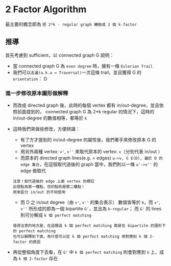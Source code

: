 # 2 Factor Algorithm

最主要的概念即為 `把 2*k - regular graph 轉換成 2 個 k-factor`

## 推導

首先考慮到 sufficient，以 connected graph G 說明：

* 當 connected graph G 為 `even degree` 時，擁有一條 `Eulerian Trail`
* 我們可以`走遍(a.k.a = Traversal)`一次這條 trail，並且獲得 G 的 `orientation`： D

### 進一步修改原本圖形做解釋

* 而改成 directed graph 後，此時的每個 vertex 都有 in/out-degree，並且依照前面提到的， connected graph G 為 2*k regular 的情況下，這時的 in/out-degree 的數值相等，都等於 `k`
* 這時我們來做些修改，方便辨識：
    * 有了方才提到的 in/out-degree 的屬性後，我們著手來修改原本 G 的 vertex
    * 用另外兩種 vertex: `v'`, `v''` 來取代原本的 vertex: `v`（分別代表 in/out ）
    * 而原本的 directed graph lines(e.g. = edges) `u->v, ∈ E(D), 屬於 D 的 edge 集合`，在這個取代過後的 graph 當中，我們則以一條 `u'->v''` 的 edge 做取代
    ```
    注意！取代過後的 edge 上面 vertex 的標記
    出發點為第一種點、目的點則是第二種點！
    用來區分 in/out 的不同使用
    ```
    * 而 D 之 in/out degree（由 `v'`, `v''` 的集合表示） 數值皆等於 `k`，而 `v'`, `v''` 所形成的即為一個 bipartite `G'`，並且為 `k-regular`； 而 `G'` 的 lines 則可分解成 `k 個 perfect matching`
    ```
    值得注意的地方是，在這裡這 k 個 perfect matching 都是在 bipartite 的圖形下的 perfect matching
    也可以解釋到下面，為什麼可以從 k 個 perfect matching 來對應到 k 個 2-factor 的原因
    ```

* 再從整個角度下去看，在 `G'` 中 `k 個 perfect matching` 則會對應到 `G` 上，成為 `k 個 2-factor` 存在